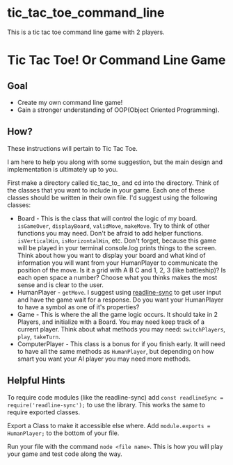 # tic_tac_toe_command_line
This is a tic tac toe command line game with 2 players.

# Tic Tac Toe! Or Command Line Game

## Goal
  * Create my own command line game!
  * Gain a stronger understanding of OOP(Object Oriented Programming).

## How?
These instructions will pertain to Tic Tac Toe.

I am here to help you along with some suggestion, but the main design and implementation is ultimately up to you.

First make a directory called tic_tac_to_<your last name> and cd into the directory. Think of the classes that you want to include in your
game. Each one of these classes should be written in their own file. I'd suggest using the following classes:
  * Board - This is the class that will control the logic of my board. `isGameOver`, `displayBoard`, `validMove`, `makeMove`. Try
  to think of other functions you may need. Don't be afraid to add helper functions. `isVerticalWin`, `isHorizontalWin`, etc.
  Don't forget, because this game will be played in your terminal console.log prints things to the screen. Think about how you want
  to display your board and what kind of information you will want from your HumanPlayer to communicate the position of the move.
  Is it a grid with A B C and 1, 2, 3 (like battleship)? Is each open space a number? Choose what you thinks makes the most sense and is clear to the user.
  * HumanPlayer - `getMove`. I suggest using [readline-sync](https://www.npmjs.com/package/readline-sync) to get user input and have the game wait
  for a response. Do you want your HumanPlayer to have a symbol as one of it's properties? 
  * Game - This is where the all the game logic occurs. It should take in 2 Players, and initialize with a Board. You may need keep track of
  a current player. Think about what methods
  you may need: `switchPlayers`, `play`, `takeTurn`.
  * ComputerPlayer - This class is a bonus for if you finish early. It will need to have all the same methods as `HumanPlayer`,
  but depending on how smart you want your AI player you may need more methods.


## Helpful Hints

To require code modules (like the readline-sync) add `const readlineSync = require('readline-sync');` to use the library. This works
the same to require exported classes.

Export a Class to make it accessible else where. Add `module.exports =  HumanPlayer;` to the bottom of your file.

Run your file with the command `node <file name>`. This is how you will play your game and test code along the way.
